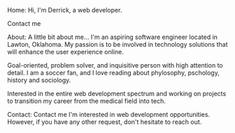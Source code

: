 Home:
Hi,
I'm Derrick,
a web developer.

Contact me

About:
A little bit about me...
I'm an aspiring software engineer located in Lawton, Oklahoma. My passion is to be involved in technology solutions that will enhance the user experience online.

Goal-oriented, problem solver, and inquisitive person with high attention to detail. I am a soccer fan, and I love reading about phylosophy, pschology, history and sociology.

Interested in the entire web development spectrum and working on projects to transition my career from the medical field into tech.

Contact:
Contact me
I'm interested in web development opportunities. However, if you have any other request, don't hesitate to reach out.
